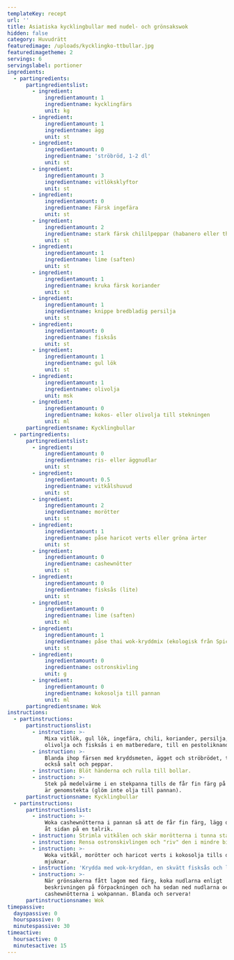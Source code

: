```yaml
---
templateKey: recept
url: ''
title: Asiatiska kycklingbullar med nudel- och grönsakswok
hidden: false
category: Huvudrätt
featuredimage: /uploads/kycklingko-ttbullar.jpg
featuredimagetheme: 2
servings: 6
servingslabel: portioner
ingredients:
  - partingredients:
      partingredientslist:
        - ingredient:
            ingredientamount: 1
            ingredientname: kycklingfärs
            unit: kg
        - ingredient:
            ingredientamount: 1
            ingredientname: ägg
            unit: st
        - ingredient:
            ingredientamount: 0
            ingredientname: 'ströbröd, 1-2 dl'
            unit: st
        - ingredient:
            ingredientamount: 3
            ingredientname: vitlöksklyftor
            unit: st
        - ingredient:
            ingredientamount: 0
            ingredientname: Färsk ingefära
            unit: st
        - ingredient:
            ingredientamount: 2
            ingredientname: stark färsk chililpeppar (habanero eller thaichili)
            unit: st
        - ingredient:
            ingredientamount: 1
            ingredientname: lime (saften)
            unit: st
        - ingredient:
            ingredientamount: 1
            ingredientname: kruka färsk koriander
            unit: st
        - ingredient:
            ingredientamount: 1
            ingredientname: knippe bredbladig persilja
            unit: st
        - ingredient:
            ingredientamount: 0
            ingredientname: fisksås
            unit: st
        - ingredient:
            ingredientamount: 1
            ingredientname: gul lök
            unit: st
        - ingredient:
            ingredientamount: 1
            ingredientname: olivolja
            unit: msk
        - ingredient:
            ingredientamount: 0
            ingredientname: kokos- eller olivolja till stekningen
            unit: ml
      partingredientsname: Kycklingbullar
  - partingredients:
      partingredientslist:
        - ingredient:
            ingredientamount: 0
            ingredientname: ris- eller äggnudlar
            unit: st
        - ingredient:
            ingredientamount: 0.5
            ingredientname: vitkålshuvud
            unit: st
        - ingredient:
            ingredientamount: 2
            ingredientname: morötter
            unit: st
        - ingredient:
            ingredientamount: 1
            ingredientname: påse haricot verts eller gröna ärter
            unit: st
        - ingredient:
            ingredientamount: 0
            ingredientname: cashewnötter
            unit: st
        - ingredient:
            ingredientamount: 0
            ingredientname: fisksås (lite)
            unit: st
        - ingredient:
            ingredientamount: 0
            ingredientname: lime (saften)
            unit: ml
        - ingredient:
            ingredientamount: 1
            ingredientname: påse thai wok-kryddmix (ekologisk från Spicemaster)
            unit: st
        - ingredient:
            ingredientamount: 0
            ingredientname: ostronskivling
            unit: g
        - ingredient:
            ingredientamount: 0
            ingredientname: kokosolja till pannan
            unit: ml
      partingredientsname: Wok
instructions:
  - partinstructions:
      partinstructionslist:
        - instruction: >-
            Mixa vitlök, gul lök, ingefära, chili, koriander, persilja, lime,
            olivolja och fisksås i en matberedare, till en pestoliknande smet.
        - instruction: >-
            Blanda ihop färsen med kryddsmeten, ägget och ströbrödet, tillsätt
            också salt och peppar.
        - instruction: Blöt händerna och rulla till bollar.
        - instruction: >-
            Stek på medelvärme i en stekpanna tills de får fin färg på ytan och
            är genomstekta (glöm inte olja till pannan).
      partinstructionsname: Kycklingbullar
  - partinstructions:
      partinstructionslist:
        - instruction: >-
            Woka cashewnötterna i pannan så att de får fin färg, lägg dem sedan
            åt sidan på en talrik.
        - instruction: Strimla vitkålen och skär morötterna i tunna stavar.
        - instruction: Rensa ostronskivlingen och "riv" den i mindre bitar.
        - instruction: >-
            Woka vitkål, morötter och haricot verts i kokosolja tills de
            mjuknar.
        - instruction: 'Krydda med wok-kryddan, en skvätt fisksås och limesaft.'
        - instruction: >-
            När grönsakerna fått lagom med färg, koka nudlarna enligt
            beskrivningen på förpackningen och ha sedan ned nudlarna och
            cashewnötterna i wokpannan. Blanda och servera!
      partinstructionsname: Wok
timepassive:
  dayspassive: 0
  hourspassive: 0
  minutespassive: 30
timeactive:
  hoursactive: 0
  minutesactive: 15
---
```


